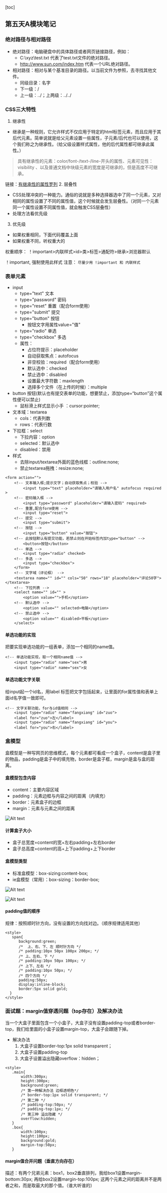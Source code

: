 [toc]

## 第五天A模块笔记

### 绝对路径与相对路径
- 绝对路径：电脑硬盘中的具体路径或者网页链接路径，例如：
	- C:\xyz\test.txt 代表了test.txt文件的绝对路径。
	- http://www.sun.com/index.htm 代表一个URL绝对路径。
- 相对路径：相对与某个基准目录的路径。以当前文件为参照，去寻找其他文件。
	- 同级目录：名字
	- 下一级：/
	- 上一级：../；上两级：../../
	
### CSS三大特性

1.  继承性
- 继承是一种规则，它允许样式不仅应用于特定的html标签元素，而且应用于其后代元素。简单说就是给父元素设置一些属性，子元素/后代也可以使用，这个我们称之为继承性。（给父级设置样式属性，他的后代属性都可继承此属性。）

> 具有继承性的元素：color/font-/text-/line-开头的属性、元素可见性：visibility 、以及普通文档中块级元素的宽度是可继承的，但是高度不可继承。

链接：[有继承性的属性罗列](https://blog.csdn.net/qq_41803637/article/details/80023720)
2. 层叠性
- CSS处理冲突的一种能力。通俗的说就是多种选择器选中了同一个元素，又对相同的属性设置了不同的属性值，这个时候就会发生层叠性。（对同一个元素同一个属性设置不同属性值，就会触发CSS层叠性）
- 处理方法看优先级
3. 优先级
- 如果权重相同，下面代码覆盖上面
- 如果权重不同，听权重大的

权重顺序：
！important>内联样式>id>类>标签>通配符>继承>浏览器默认

！important,    强制使用此样式
注意： `尽量少用 !important 和 内联样式`

### 表单元素

- input
	- type="text" 文本
	- type="password" 密码
	- type="reset" 重置（配合form使用）
	- type="submit" 提交
	- type="button" 按钮
		- 按钮文字用属性value="值"
	- type="radio" 单选
	- type="checkbox" 多选
	- 属性：
		- 占位符提示：placeholder
		- 自动获取焦点：autofocus
		- 非空校验：required（配合form使用）
		- 默认选中：checked
		- 禁止选中：disabled
        - 设置最大字符数：maxlength 
		- 选择多个文件（在上传的时候）：multiple
- button 按钮(默认也有提交表单的功能，想要禁止，添加type=“button”这个属性便可以禁止)
	- 鼠标滑上样式显示小手 ：cursor:pointer;
- 文本域：textarea
	- cols：代表列数
	- rows：代表行数
- 下拉框：select
	- 下拉内容：option
	- selected：默认选中
	- disabled：禁用
- 样式
	- 去除input/textarea外面的蓝色线框：outline:none;
	- 禁止textarea拖拽：resize:none;
```
<form action="">
    <!-- 文本输入框;提示文字；自动获取焦点；校验 -->
        <input type="text" placeholder="请输入用户名" autofocus required >
    <!-- 密码输入框 -->
        <input type="password" placeholder="请输入密码" required>
    <!-- 重置,配合form使用 -->
        <input type="reset">
    <!-- 提交 -->
        <input type="submit">
    <!-- 按钮 -->
        <input type="button" value="按钮">
    <!-- 此按钮默认有提交功能，若禁止则在开始标签内加type="button" -->
        <button>按钮</button>
    <!-- 单选 -->
        <input type="radio" checked>
    <!-- 多选 -->
	    <input type="checkbox">
    </form>
	<!-- 文字域（评论框） -->
    <textarea name="" id="" cols="50" rows="18" placeholder="评论50字"></textarea>
	<!-- 下拉列表 -->
    <select name="" id="" >
        <option value="">手机</option>
    <!-- 默认选中 -->
        <option value="" selected>电脑</option>
    <!-- 禁止选中 -->
        <option value="" disabled>平板</option>
    </select>
```

#### 单选功能的实现

把要实现单选功能的一组表单，添加一个相同的name值。
```
<!-- 单选功能实现，取一个相同name值 -->
    <input type="radio" name="sex">男
    <input type="radio" name="sex">女
```
#### 单选功能文字关联

给input起一个id名，用label 标签把文字包括起来，让里面的for属性值和表单上面id名字值一致即可。
```
<!-- 文字关联功能，for与id值相同 -->
    <input type="radio" name="fangxiang" id="zuo">
    <label for="zuo">左</label>
    <input type="radio" name="fangxiang" id="you">
    <label for="you">右</label>
```

### 盒模型

盒模型是一种写网页的思维模式，每个元素都可看成一个盒子，content是盒子里的物品，padding是盒子中的填充物，border是盒子框，margin是盒与盒的距离。
#### 盒模型包含内容
- content：主要内容区域
- padding：元素边框与内容之间的距离（内填充）
- border：元素盒子的边框
- margin：元素与元素之间的距离

![Alt text](./1569051655960.png)

#### 计算盒子大小
- 盒子总宽度=content的宽+左右padding+左右border
- 盒子总高度=content的高+上下padding+上下border

#### 盒模型类型
- 标准盒模型：box-sizing:content-box;
- ie盒模型（常用）：box-sizing：border-box; 

![Alt text](./1569053585559.png)

![Alt text](./1569053604236.png)

#### padding值的顺序
规律：按照顺时针方向，没有设置的方向找对边。（顺序规律适用其他）
```
<style>
   span{
      background:green;
      /*  上、右、下、左 顺时针方向 */
      /* padding:10px 50px 100px 200px; */
      /* 上、左右、下 */
      /* padding:10px 50px 100px; */
      /* 上下、左右 */
      /* padding:10px 50px; */
      /* 四个方向 */
      padding:50px;
      display:inline-block;
      border:5px solid gold;
  }
</style>
```

### 面试题：margin值穿透问题（top存在）及解决办法
当一个大盒子里面包含一个小盒子，大盒子没有设置padding-top或者border-top，我们给里面的小盒子设置margin-top，大盒子会跟随下掉。
- 解决办法
	1. 大盒子设置border-top:1px solid transparent；
	2. 大盒子设置padding-top
	3. 大盒子设置溢出隐藏overflow：hidden；

```
<style>
   .main{
       width:300px;
       height:300px;
       background:green;
       /* 第一种解决办法 边框透明色*/
       /* border-top:1px solid transparent; */
       /* 第二种 */
       /* padding-top:50px; */
       /* padding-top:1px; */
       /* 第三种 溢出隐藏 */
       overflow:hidden;
   }
   .box{
	   width:100px;
       height:100px;
       background:gold;
       margin-top:50px;
   }
```

#### margin值合并问题（垂直方向存在）
描述：有两个兄弟元素：box1，box2垂直排列，我给box1设置margin-bottom:30px; 再给box2设置margin-top:100px; 这两个元素之间的距离并不是两者之和，而是取最大的那个值。（谁大听谁的）